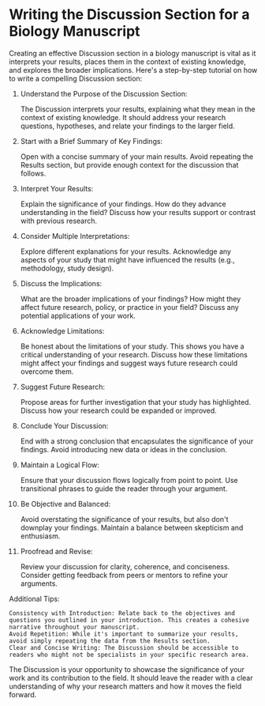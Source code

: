 # Writing the Discussion Section for a Biology Manuscript

Creating an effective Discussion section in a biology manuscript is vital as it interprets your results, places them in the context of existing knowledge, and explores the broader implications. Here's a step-by-step tutorial on how to write a compelling Discussion section:

1. Understand the Purpose of the Discussion Section:

    The Discussion interprets your results, explaining what they mean in the context of existing knowledge.
    It should address your research questions, hypotheses, and relate your findings to the larger field.

2. Start with a Brief Summary of Key Findings:

    Open with a concise summary of your main results.
    Avoid repeating the Results section, but provide enough context for the discussion that follows.

3. Interpret Your Results:

    Explain the significance of your findings. How do they advance understanding in the field?
    Discuss how your results support or contrast with previous research.

4. Consider Multiple Interpretations:

    Explore different explanations for your results.
    Acknowledge any aspects of your study that might have influenced the results (e.g., methodology, study design).

5. Discuss the Implications:

    What are the broader implications of your findings? How might they affect future research, policy, or practice in your field?
    Discuss any potential applications of your work.

6. Acknowledge Limitations:

    Be honest about the limitations of your study. This shows you have a critical understanding of your research.
    Discuss how these limitations might affect your findings and suggest ways future research could overcome them.

7. Suggest Future Research:

    Propose areas for further investigation that your study has highlighted.
    Discuss how your research could be expanded or improved.

8. Conclude Your Discussion:

    End with a strong conclusion that encapsulates the significance of your findings.
    Avoid introducing new data or ideas in the conclusion.

9. Maintain a Logical Flow:

    Ensure that your discussion flows logically from point to point.
    Use transitional phrases to guide the reader through your argument.

10. Be Objective and Balanced:

    Avoid overstating the significance of your results, but also don't downplay your findings.
    Maintain a balance between skepticism and enthusiasm.

11. Proofread and Revise:

    Review your discussion for clarity, coherence, and conciseness.
    Consider getting feedback from peers or mentors to refine your arguments.

Additional Tips:

    Consistency with Introduction: Relate back to the objectives and questions you outlined in your introduction. This creates a cohesive narrative throughout your manuscript.
    Avoid Repetition: While it's important to summarize your results, avoid simply repeating the data from the Results section.
    Clear and Concise Writing: The Discussion should be accessible to readers who might not be specialists in your specific research area.

The Discussion is your opportunity to showcase the significance of your work and its contribution to the field. It should leave the reader with a clear understanding of why your research matters and how it moves the field forward.
